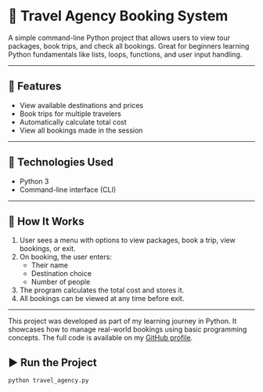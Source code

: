 # 🧳 Travel Agency Booking System

A simple command-line Python project that allows users to view tour packages, book trips, and check all bookings. Great for beginners learning Python fundamentals like lists, loops, functions, and user input handling.

---

## 🚀 Features

- View available destinations and prices
- Book trips for multiple travelers
- Automatically calculate total cost
- View all bookings made in the session

---

## 🧰 Technologies Used

- Python 3
- Command-line interface (CLI)

---

## 🧪 How It Works

1. User sees a menu with options to view packages, book a trip, view bookings, or exit.
2. On booking, the user enters:
   - Their name
   - Destination choice
   - Number of people
3. The program calculates the total cost and stores it.
4. All bookings can be viewed at any time before exit.

---
This project was developed as part of my learning journey in Python. It showcases how to manage real-world bookings using basic programming concepts. The full code is available on my [GitHub profile](https://github.com/Ajayvarma-github).

## ▶️ Run the Project

```bash
python travel_agency.py
